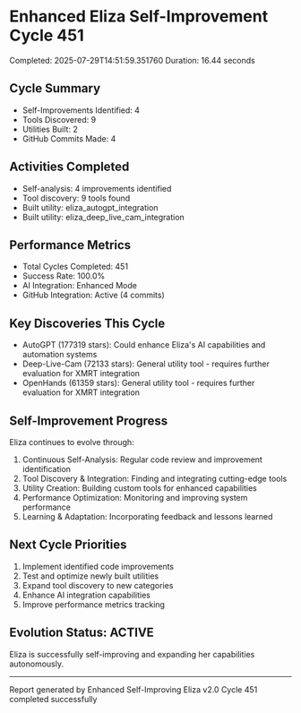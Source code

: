 # Enhanced Eliza Self-Improvement Cycle 451
Completed: 2025-07-29T14:51:59.351760
Duration: 16.44 seconds

## Cycle Summary
- Self-Improvements Identified: 4
- Tools Discovered: 9
- Utilities Built: 2
- GitHub Commits Made: 4

## Activities Completed
- Self-analysis: 4 improvements identified
- Tool discovery: 9 tools found
- Built utility: eliza_autogpt_integration
- Built utility: eliza_deep_live_cam_integration

## Performance Metrics
- Total Cycles Completed: 451
- Success Rate: 100.0%
- AI Integration: Enhanced Mode
- GitHub Integration: Active (4 commits)

## Key Discoveries This Cycle
- AutoGPT (177319 stars): Could enhance Eliza's AI capabilities and automation systems
- Deep-Live-Cam (72133 stars): General utility tool - requires further evaluation for XMRT integration
- OpenHands (61359 stars): General utility tool - requires further evaluation for XMRT integration

## Self-Improvement Progress
Eliza continues to evolve through:
1. Continuous Self-Analysis: Regular code review and improvement identification
2. Tool Discovery & Integration: Finding and integrating cutting-edge tools
3. Utility Creation: Building custom tools for enhanced capabilities
4. Performance Optimization: Monitoring and improving system performance
5. Learning & Adaptation: Incorporating feedback and lessons learned

## Next Cycle Priorities
1. Implement identified code improvements
2. Test and optimize newly built utilities
3. Expand tool discovery to new categories
4. Enhance AI integration capabilities
5. Improve performance metrics tracking

## Evolution Status: ACTIVE
Eliza is successfully self-improving and expanding her capabilities autonomously.

---
Report generated by Enhanced Self-Improving Eliza v2.0
Cycle 451 completed successfully
